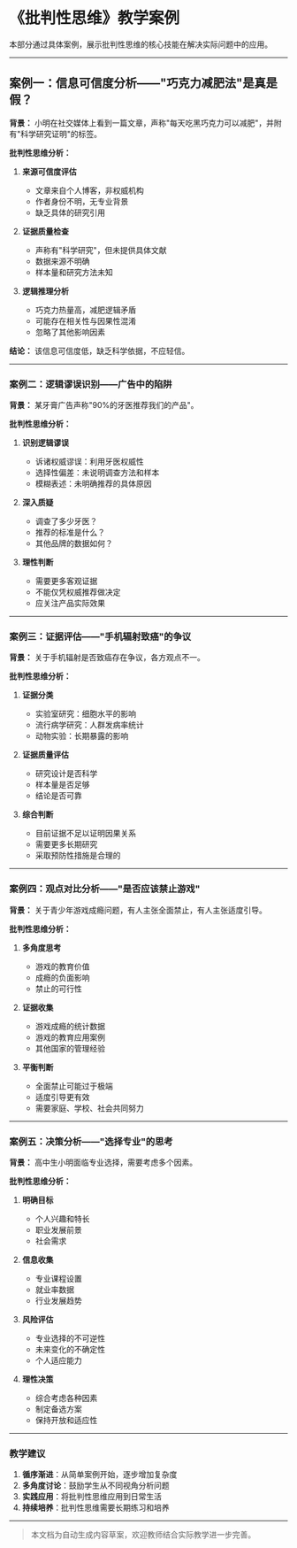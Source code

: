 # 《批判性思维》教学案例

本部分通过具体案例，展示批判性思维的核心技能在解决实际问题中的应用。

---

## 案例一：信息可信度分析——"巧克力减肥法"是真是假？

**背景：** 小明在社交媒体上看到一篇文章，声称"每天吃黑巧克力可以减肥"，并附有"科学研究证明"的标签。

**批判性思维分析：**

1. **来源可信度评估**
   - 文章来自个人博客，非权威机构
   - 作者身份不明，无专业背景
   - 缺乏具体的研究引用

2. **证据质量检查**
   - 声称有"科学研究"，但未提供具体文献
   - 数据来源不明确
   - 样本量和研究方法未知

3. **逻辑推理分析**
   - 巧克力热量高，减肥逻辑矛盾
   - 可能存在相关性与因果性混淆
   - 忽略了其他影响因素

**结论：** 该信息可信度低，缺乏科学依据，不应轻信。

---

### 案例二：逻辑谬误识别——广告中的陷阱

**背景：** 某牙膏广告声称"90%的牙医推荐我们的产品"。

**批判性思维分析：**

1. **识别逻辑谬误**
   - 诉诸权威谬误：利用牙医权威性
   - 选择性偏差：未说明调查方法和样本
   - 模糊表述：未明确推荐的具体原因

2. **深入质疑**
   - 调查了多少牙医？
   - 推荐的标准是什么？
   - 其他品牌的数据如何？

3. **理性判断**
   - 需要更多客观证据
   - 不能仅凭权威推荐做决定
   - 应关注产品实际效果

---

### 案例三：证据评估——"手机辐射致癌"的争议

**背景：** 关于手机辐射是否致癌存在争议，各方观点不一。

**批判性思维分析：**

1. **证据分类**
   - 实验室研究：细胞水平的影响
   - 流行病学研究：人群发病率统计
   - 动物实验：长期暴露的影响

2. **证据质量评估**
   - 研究设计是否科学
   - 样本量是否足够
   - 结论是否可靠

3. **综合判断**
   - 目前证据不足以证明因果关系
   - 需要更多长期研究
   - 采取预防性措施是合理的

---

### 案例四：观点对比分析——"是否应该禁止游戏"

**背景：** 关于青少年游戏成瘾问题，有人主张全面禁止，有人主张适度引导。

**批判性思维分析：**

1. **多角度思考**
   - 游戏的教育价值
   - 成瘾的负面影响
   - 禁止的可行性

2. **证据收集**
   - 游戏成瘾的统计数据
   - 游戏的教育应用案例
   - 其他国家的管理经验

3. **平衡判断**
   - 全面禁止可能过于极端
   - 适度引导更有效
   - 需要家庭、学校、社会共同努力

---

### 案例五：决策分析——"选择专业"的思考

**背景：** 高中生小明面临专业选择，需要考虑多个因素。

**批判性思维分析：**

1. **明确目标**
   - 个人兴趣和特长
   - 职业发展前景
   - 社会需求

2. **信息收集**
   - 专业课程设置
   - 就业率数据
   - 行业发展趋势

3. **风险评估**
   - 专业选择的不可逆性
   - 未来变化的不确定性
   - 个人适应能力

4. **理性决策**
   - 综合考虑各种因素
   - 制定备选方案
   - 保持开放和适应性

---

### 教学建议

1. **循序渐进**：从简单案例开始，逐步增加复杂度
2. **多角度讨论**：鼓励学生从不同视角分析问题
3. **实践应用**：将批判性思维应用到日常生活
4. **持续培养**：批判性思维需要长期练习和培养

---

> 本文档为自动生成内容草案，欢迎教师结合实际教学进一步完善。
